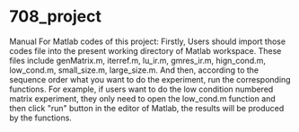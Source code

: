 # 708_project
Manual For Matlab codes of this project:
Firstly, Users should import those codes file  into the present working directory of Matlab workspace. These files include genMatrix.m, iterref.m, lu_ir.m, gmres_ir.m, hign_cond.m, low_cond.m, small_size.m, large_size.m.
And then, according to the sequence order what you want to do the experiment, run the corresponding functions. For example, if users want to do the low condition numbered matrix experiment, they only need to open the low_cond.m function and then click "run" button in the editor of Matlab, the results will be produced by the functions.
